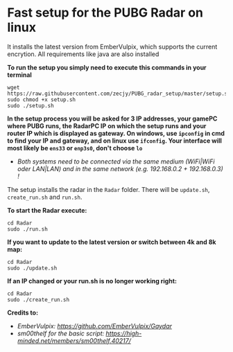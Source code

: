 # Fast setup for the PUBG Radar on linux

It installs the latest version from EmberVulpix, which supports the current encrytion. All requirements like java are also installed

**To run the setup you simply need to execute this commands in your terminal**
```
wget https://raw.githubusercontent.com/zecjy/PUBG_radar_setup/master/setup.sh
sudo chmod +x setup.sh
sudo ./setup.sh
```

**In the setup process you will be asked for 3 IP addresses, your gamePC where PUBG runs, the RadarPC IP on which the setup runs and your router IP which is displayed as gateway.
On windows, use `ipconfig` in cmd to find your IP and gateway, and on linux use `ifconfig`. Your interface will most likely be `ens33` or `enp3s0`, don't choose `lo`**

* *Both systems need to be connected via the same medium (WiFi|WiFi oder LAN|LAN) and in the same network (e.g. 192.168.0.2 + 192.168.0.3) !*

The setup installs the radar in the `Radar` folder. There will be `update.sh`, `create_run.sh` and `run.sh`.

**To start the Radar execute:**
```
cd Radar
sudo ./run.sh
```

**If you want to update to the latest version or switch between 4k and 8k map:**
```
cd Radar
sudo ./update.sh
```

**If an IP changed or your run.sh is no longer working right:**
```
cd Radar
sudo ./create_run.sh
```

**Credits to:**
* *EmberVulpix: https://github.com/EmberVulpix/Gaydar*
* *sm00thelf for the basic script: https://high-minded.net/members/sm00thelf.40217/*
